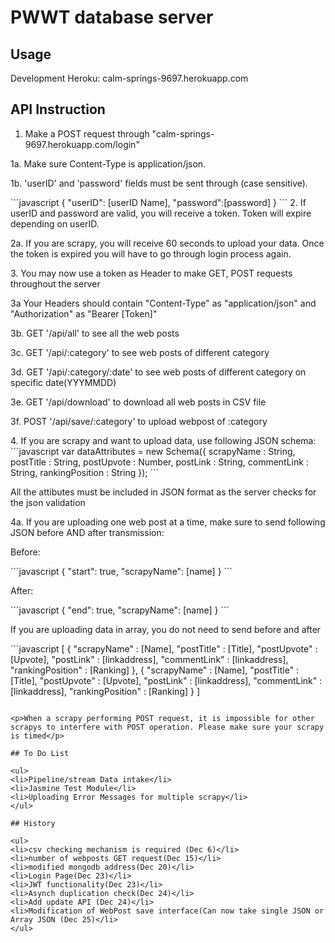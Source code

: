 # PWWT database server

## Usage
Development Heroku: calm-springs-9697.herokuapp.com

## API Instruction
1. Make a POST request through "calm-springs-9697.herokuapp.com/login"
<p>1a. Make sure Content-Type is application/json.</p>
<p>1b. 'userID' and 'password' fields must be sent through (case sensitive).</p>
```javascript
{
     "userID": [userID Name], 
     "password":[password]
}
```
2. If userID and password are valid, you will receive a token. Token will expire depending on userID.
<p>2a. If you are scrapy, you will receive 60 seconds to upload your data. Once the token is expired you will have to go through login process again.</p>
3. You may now use a token as Header to make GET, POST requests throughout the server
<p>3a Your Headers should contain "Content-Type" as "application/json" and "Authorization" as "Bearer [Token]"</p>
<p>3b. GET '/api/all' to see all the web posts</p>
<p>3c. GET '/api/:category' to see web posts of different category</p>
<p>3d. GET '/api/:category/:date' to see web posts of different category on specific date(YYYMMDD)</p>
<p>3e. GET '/api/download' to download all web posts in CSV file</p>
<p>3f. POST '/api/save/:category' to upload webpost of :category</p>
4. If you are scrapy and want to upload data, use following JSON schema:
```javascript
var dataAttributes = new Schema({
        scrapyName : String,
		postTitle : String,
		postUpvote : Number,
		postLink : String,
		commentLink : String,
		rankingPosition : String
});
```
<p>All the attibutes must be included in JSON format as the server checks for the json validation</p>
<p>4a. If you are uploading one web post at a time, make sure to send following JSON before AND after transmission:</p>
<p>Before:</p>
```javascript
{
    "start": true,
    "scrapyName": [name]
}
```
<p>After:</p>
```javascript
{
    "end": true,
    "scrapyName": [name]
}
```
<p>If you are uploading data in array, you do not need to send before and after</p>
```javascript
[
    {
        "scrapyName" : [Name],
		"postTitle" : [Title],
		"postUpvote" : [Upvote],
		"postLink" : [linkaddress],
		"commentLink" : [linkaddress],
		"rankingPosition" : [Ranking]
    },
    {
        "scrapyName" : [Name],
		"postTitle" : [Title],
		"postUpvote" : [Upvote],
		"postLink" : [linkaddress],
		"commentLink" : [linkaddress],
		"rankingPosition" : [Ranking]
    }
]

```

<p>When a scrapy performing POST request, it is impossible for other scrapys to interfere with POST operation. Please make sure your scrapy is timed</p>

## To Do List

<ul>
<li>Pipeline/stream Data intake</li>
<li>Jasmine Test Module</li>
<li>Uploading Error Messages for multiple scrapy</li>
</ul>

## History

<ul>
<li>csv checking mechanism is required (Dec 6)</li>
<li>number of webposts GET request(Dec 15)</li>
<li>modified mongodb address(Dec 20)</li>
<li>Login Page(Dec 23)</li>
<li>JWT functionality(Dec 23)</li>
<li>Asynch duplication check(Dec 24)</li>
<li>Add update API (Dec 24)</li>
<li>Modification of WebPost save interface(Can now take single JSON or Array JSON (Dec 25)</li>
</ul>

